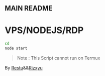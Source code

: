 ## MAIN README


# VPS/NODEJS/RDP
```bash
cd
node start
```

> Note : This Script cannot run on Termux

By [Restu](https://github.com/MuhammadRestu999)&&[Rizxyu](https://github.com/Rizxyu)
